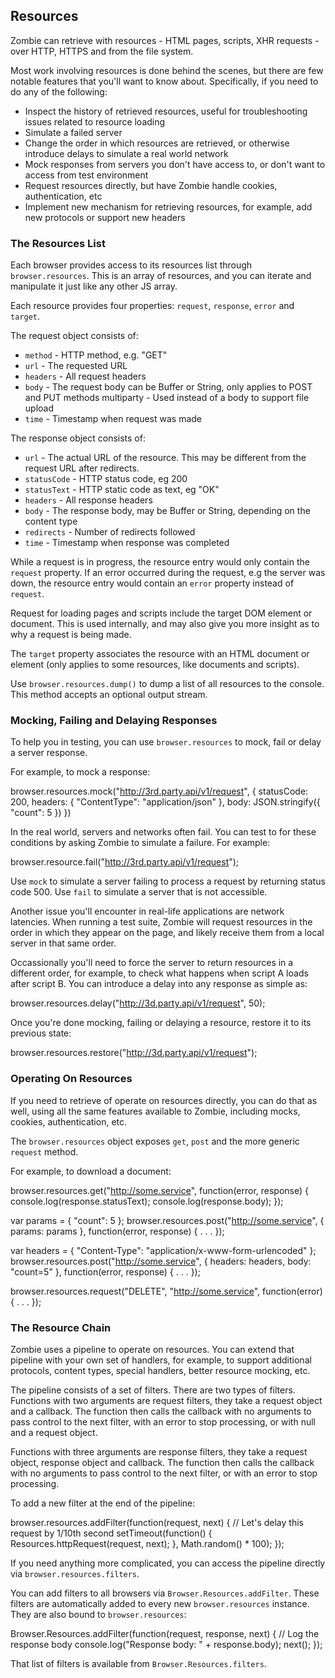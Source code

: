 ## Resources

Zombie can retrieve with resources - HTML pages, scripts, XHR requests - over
HTTP, HTTPS and from the file system.

Most work involving resources is done behind the scenes, but there are few
notable features that you'll want to know about. Specifically, if you need to do
any of the following:
- Inspect the history of retrieved resources, useful for troubleshooting issues
  related to resource loading
- Simulate a failed server
- Change the order in which resources are retrieved, or otherwise introduce
  delays to simulate a real world network
- Mock responses from servers you don't have access to, or don't want to access
  from test environment
- Request resources directly, but have Zombie handle cookies, authentication,
  etc
- Implement new mechanism for retrieving resources, for example, add new
  protocols or support new headers


### The Resources List

Each browser provides access to its resources list through `browser.resources`.
This is an array of resources, and you can iterate and manipulate it just like
any other JS array.

Each resource provides four properties: `request`, `response`, `error` and
`target`.

The request object consists of:
- `method` - HTTP method, e.g. "GET"
- `url` - The requested URL
- `headers` - All request headers
- `body` - The request body can be Buffer or String, only applies to POST and
  PUT methods multiparty - Used instead of a body to support file upload
- `time` - Timestamp when request was made

The response object consists of:
- `url` - The actual URL of the resource. This may be different from the request
  URL after redirects.
- `statusCode` - HTTP status code, eg 200
- `statusText` - HTTP static code as text, eg "OK"
- `headers` - All response headers
- `body` - The response body, may be Buffer or String, depending on the content
  type
- `redirects` - Number of redirects followed
- `time` - Timestamp when response was completed

While a request is in progress, the resource entry would only contain the
`request` property. If an error occurred during the request, e.g the server was
down, the resource entry would contain an `error` property instead of `request`.

Request for loading pages and scripts include the target DOM element or
document. This is used internally, and may also give you more insight as to why
a request is being made.

The `target` property associates the resource with an HTML document or element
(only applies to some resources, like documents and scripts).

Use `browser.resources.dump()` to dump a list of all resources to the console.
This method accepts an optional output stream.


### Mocking, Failing and Delaying Responses

To help you in testing, you can use `browser.resources` to mock, fail or delay a
server response.

For example, to mock a response:

  browser.resources.mock("http://3rd.party.api/v1/request", {
    statusCode: 200,
    headers:    { "ContentType": "application/json" },
    body:       JSON.stringify({ "count": 5 })
  })

In the real world, servers and networks often fail.  You can test to for these
conditions by asking Zombie to simulate a failure.  For example:

  browser.resource.fail("http://3rd.party.api/v1/request");

Use `mock` to simulate a server failing to process a request by returning status
code 500.  Use `fail` to simulate a server that is not accessible.

Another issue you'll encounter in real-life applications are network latencies.
When running a test suite, Zombie will request resources in the order in which
they appear on the page, and likely receive them from a local server in that
same order.

Occassionally you'll need to force the server to return resources in a different
order, for example, to check what happens when script A loads after script B.
You can introduce a delay into any response as simple as:

  browser.resources.delay("http://3d.party.api/v1/request", 50);

Once you're done mocking, failing or delaying a resource, restore it to its
previous state:

  browser.resources.restore("http://3d.party.api/v1/request");


### Operating On Resources

If you need to retrieve of operate on resources directly, you can do that as
well, using all the same features available to Zombie, including mocks, cookies,
authentication, etc.

The `browser.resources` object exposes `get`, `post` and the more generic
`request` method.

For example, to download a document:

  browser.resources.get("http://some.service", function(error, response) {
    console.log(response.statusText);
    console.log(response.body);
  });

  var params  = { "count": 5 };
  browser.resources.post("http://some.service", { params: params }, function(error, response) {
    . . .
  });

  var headers = { "Content-Type": "application/x-www-form-urlencoded" };
  browser.resources.post("http://some.service", { headers: headers, body: "count=5" }, function(error, response) {
     . . .
  });

  browser.resources.request("DELETE", "http://some.service", function(error) {
    . . .
  });


### The Resource Chain

Zombie uses a pipeline to operate on resources.  You can extend that pipeline
with your own set of handlers, for example, to support additional protocols,
content types, special handlers, better resource mocking, etc.

The pipeline consists of a set of filters.  There are two types of filters.
Functions with two arguments are request filters, they take a request object and
a callback.  The function then calls the callback with no arguments to pass
control to the next filter, with an error to stop processing, or with null and
a request object.

Functions with three arguments are response filters, they take a request object,
response object and callback.  The function then calls the callback with no
arguments to pass control to the next filter, or with an error to stop
processing.

To add a new filter at the end of the pipeline:

  browser.resources.addFilter(function(request, next) {
    // Let's delay this request by 1/10th second
    setTimeout(function() {
      Resources.httpRequest(request, next);
    }, Math.random() * 100);
  });

If you need anything more complicated, you can access the pipeline directly via
`browser.resources.filters`.

You can add filters to all browsers via `Browser.Resources.addFilter`.  These
filters are automatically added to every new `browser.resources` instance.  They
are also bound to `browser.resources`:

  Browser.Resources.addFilter(function(request, response, next) {
    // Log the response body
    console.log("Response body: " + response.body);
    next();
  });

That list of filters is available from `Browser.Resources.filters`.
